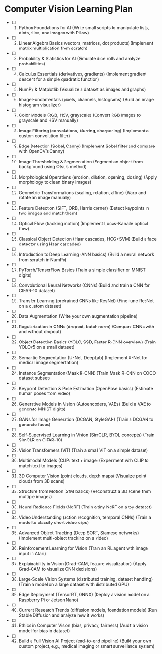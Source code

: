 # Computer Vision Learning Plan

- [ ] 1. Python Foundations for AI (Write small scripts to manipulate lists, dicts, files, and images with Pillow)
- [ ] 2. Linear Algebra Basics (vectors, matrices, dot products) (Implement matrix multiplication from scratch)
- [ ] 3. Probability & Statistics for AI (Simulate dice rolls and analyze probabilities)
- [ ] 4. Calculus Essentials (derivatives, gradients) (Implement gradient descent for a simple quadratic function)
- [ ] 5. NumPy & Matplotlib (Visualize a dataset as images and graphs)
- [ ] 6. Image Fundamentals (pixels, channels, histograms) (Build an image histogram visualizer)
- [ ] 7. Color Models (RGB, HSV, grayscale) (Convert RGB images to grayscale and HSV manually)
- [ ] 8. Image Filtering (convolutions, blurring, sharpening) (Implement a custom convolution filter)
- [ ] 9. Edge Detection (Sobel, Canny) (Implement Sobel filter and compare with OpenCV’s Canny)
- [ ] 10. Image Thresholding & Segmentation (Segment an object from background using Otsu’s method)
- [ ] 11. Morphological Operations (erosion, dilation, opening, closing) (Apply morphology to clean binary images)
- [ ] 12. Geometric Transformations (scaling, rotation, affine) (Warp and rotate an image manually)
- [ ] 13. Feature Detection (SIFT, ORB, Harris corner) (Detect keypoints in two images and match them)
- [ ] 14. Optical Flow (tracking motion) (Implement Lucas-Kanade optical flow)
- [ ] 15. Classical Object Detection (Haar cascades, HOG+SVM) (Build a face detector using Haar cascades)
- [ ] 16. Introduction to Deep Learning (ANN basics) (Build a neural network from scratch in NumPy)
- [ ] 17. PyTorch/TensorFlow Basics (Train a simple classifier on MNIST digits)
- [ ] 18. Convolutional Neural Networks (CNNs) (Build and train a CNN for CIFAR-10 dataset)
- [ ] 19. Transfer Learning (pretrained CNNs like ResNet) (Fine-tune ResNet on a custom dataset)
- [ ] 20. Data Augmentation (Write your own augmentation pipeline)
- [ ] 21. Regularization in CNNs (dropout, batch norm) (Compare CNNs with and without dropout)
- [ ] 22. Object Detection Basics (YOLO, SSD, Faster R-CNN overview) (Train YOLOv5 on a small dataset)
- [ ] 23. Semantic Segmentation (U-Net, DeepLab) (Implement U-Net for medical image segmentation)
- [ ] 24. Instance Segmentation (Mask R-CNN) (Train Mask R-CNN on COCO dataset subset)
- [ ] 25. Keypoint Detection & Pose Estimation (OpenPose basics) (Estimate human poses from video)
- [ ] 26. Generative Models in Vision (Autoencoders, VAEs) (Build a VAE to generate MNIST digits)
- [ ] 27. GANs for Image Generation (DCGAN, StyleGAN) (Train a DCGAN to generate faces)
- [ ] 28. Self-Supervised Learning in Vision (SimCLR, BYOL concepts) (Train SimCLR on CIFAR-10)
- [ ] 29. Vision Transformers (ViT) (Train a small ViT on a simple dataset)
- [ ] 30. Multimodal Models (CLIP: text + image) (Experiment with CLIP to match text to images)
- [ ] 31. 3D Computer Vision (point clouds, depth maps) (Visualize point clouds from 3D scans)
- [ ] 32. Structure from Motion (SfM basics) (Reconstruct a 3D scene from multiple images)
- [ ] 33. Neural Radiance Fields (NeRF) (Train a tiny NeRF on a toy dataset)
- [ ] 34. Video Understanding (action recognition, temporal CNNs) (Train a model to classify short video clips)
- [ ] 35. Advanced Object Tracking (Deep SORT, Siamese networks) (Implement multi-object tracking on a video)
- [ ] 36. Reinforcement Learning for Vision (Train an RL agent with image input in Atari)
- [ ] 37. Explainability in Vision (Grad-CAM, feature visualization) (Apply Grad-CAM to visualize CNN decisions)
- [ ] 38. Large-Scale Vision Systems (distributed training, dataset handling) (Train a model on a large dataset with distributed GPU)
- [ ] 39. Edge Deployment (TensorRT, ONNX) (Deploy a vision model on a Raspberry Pi or Jetson Nano)
- [ ] 40. Current Research Trends (diffusion models, foundation models) (Run Stable Diffusion and analyze how it works)
- [ ] 41. Ethics in Computer Vision (bias, privacy, fairness) (Audit a vision model for bias in dataset)
- [ ] 42. Build a Full Vision AI Project (end-to-end pipeline) (Build your own custom project, e.g., medical imaging or smart surveillance system)